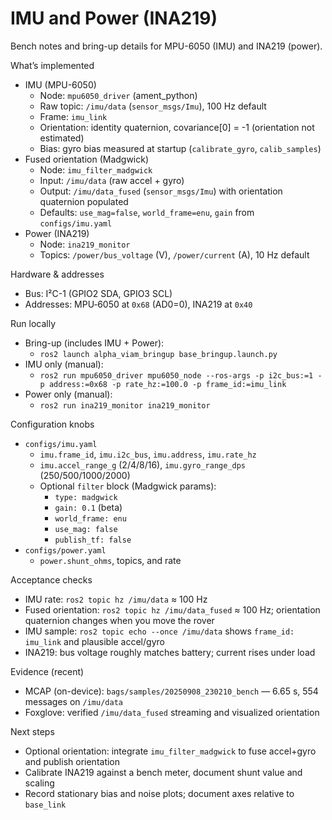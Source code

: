 # IMU and Power (INA219)

Bench notes and bring-up details for MPU-6050 (IMU) and INA219 (power).

What’s implemented

- IMU (MPU-6050)
  - Node: `mpu6050_driver` (ament_python)
  - Raw topic: `/imu/data` (`sensor_msgs/Imu`), 100 Hz default
  - Frame: `imu_link`
  - Orientation: identity quaternion, covariance[0] = -1 (orientation not estimated)
  - Bias: gyro bias measured at startup (`calibrate_gyro`, `calib_samples`)
- Fused orientation (Madgwick)
  - Node: `imu_filter_madgwick`
  - Input: `/imu/data` (raw accel + gyro)
  - Output: `/imu/data_fused` (`sensor_msgs/Imu`) with orientation quaternion populated
  - Defaults: `use_mag=false`, `world_frame=enu`, `gain` from `configs/imu.yaml`
- Power (INA219)
  - Node: `ina219_monitor`
  - Topics: `/power/bus_voltage` (V), `/power/current` (A), 10 Hz default

Hardware & addresses

- Bus: I²C-1 (GPIO2 SDA, GPIO3 SCL)
- Addresses: MPU‑6050 at `0x68` (AD0=0), INA219 at `0x40`

Run locally

- Bring-up (includes IMU + Power):
  - `ros2 launch alpha_viam_bringup base_bringup.launch.py`
- IMU only (manual):
  - `ros2 run mpu6050_driver mpu6050_node --ros-args -p i2c_bus:=1 -p address:=0x68 -p rate_hz:=100.0 -p frame_id:=imu_link`
- Power only (manual):
  - `ros2 run ina219_monitor ina219_monitor`

Configuration knobs

- `configs/imu.yaml`
  - `imu.frame_id`, `imu.i2c_bus`, `imu.address`, `imu.rate_hz`
  - `imu.accel_range_g` (2/4/8/16), `imu.gyro_range_dps` (250/500/1000/2000)
  - Optional `filter` block (Madgwick params):
    - `type: madgwick`
    - `gain: 0.1` (beta)
    - `world_frame: enu`
    - `use_mag: false`
    - `publish_tf: false`
- `configs/power.yaml`
  - `power.shunt_ohms`, topics, and rate

Acceptance checks

- IMU rate: `ros2 topic hz /imu/data` ≈ 100 Hz
- Fused orientation: `ros2 topic hz /imu/data_fused` ≈ 100 Hz; orientation quaternion changes when you move the rover
- IMU sample: `ros2 topic echo --once /imu/data` shows `frame_id: imu_link` and plausible accel/gyro
- INA219: bus voltage roughly matches battery; current rises under load

Evidence (recent)

- MCAP (on-device): `bags/samples/20250908_230210_bench` — 6.65 s, 554 messages on `/imu/data`
- Foxglove: verified `/imu/data_fused` streaming and visualized orientation

Next steps

- Optional orientation: integrate `imu_filter_madgwick` to fuse accel+gyro and publish orientation
- Calibrate INA219 against a bench meter, document shunt value and scaling
- Record stationary bias and noise plots; document axes relative to `base_link`
